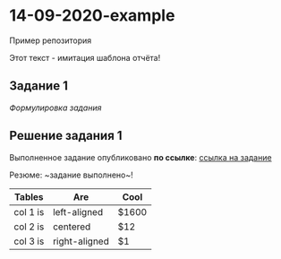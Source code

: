 # 14-09-2020-example
Пример репозитория

Этот текст - имитация шаблона отчёта!

## Задание 1

*Формулировка задания*

## Решение задания 1

Выполненное задание опубликовано **по ссылке**: [ссылка на задание](https://github.com/nzhukov/14-09-2020-example/1.jpg)

Резюме: ~задание выполнено~!


| Tables   |      Are      |  Cool |
|----------|---------------|-------|
| col 1 is |  left-aligned | $1600 |
| col 2 is |    centered   |   $12 |
| col 3 is | right-aligned |    $1 |
